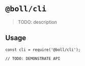 # `@boll/cli`

> TODO: description

## Usage

```
const cli = require('@boll/cli');

// TODO: DEMONSTRATE API
```
